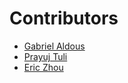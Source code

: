 # Contributors

 - [Gabriel Aldous](https://github.com/Sn00pyW00dst0ck)
 - [Prayuj Tuli](https://github.com/prayujt)
 - [Eric Zhou](https://github.com/ercz16)

